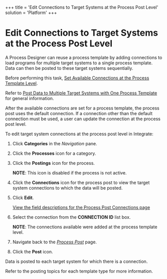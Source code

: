 +++
title = 'Edit Connections to Target Systems at the Process Post Level'
solution = 'Platform'
+++

# Edit Connections to Target Systems at the Process Post Level

A Process Designer can reuse a process template by adding connections to
load programs for multiple target systems to a single process template.
Data can then be posted to these target systems sequentially.

Before performing this task, [Set Available Connections at the Process
Template Level](Set_Connections_at_the_Process_Template_Level.htm).

Refer to [Post Data to Multiple Target Systems with One Process
Template](Post_Data_to_Multiple_Target_Systems_with_One_Process_Template.htm)
for general information.

After the available connections are set for a process template, the
process post uses the default connection. If a connection other than the
default connection must be used, a user can update the connection at the
process post level.

To edit target system connections at the process post level in
Integrate:

1.  Click <span style="font-weight: bold;">Categories</span> in the
    <span style="font-style: italic;">Navigation</span> pane.

2.  Click the <span style="font-weight: bold;">Processes</span> icon for
    a category.

3.  Click the <span style="font-weight: bold;">Postings</span> icon for
    the process.
    
    <span style="font-weight: bold;">NOTE</span>: This icon is disabled
    if the process is not active.

4.  Click the <span style="font-weight: bold;">Connections</span> icon
    for the process post to view the target system connections to which
    the data will be posted.

5.  Click <span style="font-weight: bold;">Edit</span>.
    
    [View the field descriptions for the Process Post Connections
    page](../Page_Desc/Process_Post_Connections.htm)

6.  Select the connection from the
    <span style="font-weight: bold;">CONNECTION ID</span> list box.
    
    <span style="font-weight: bold;">NOTE</span>: The connections
    available were added at the process template level.

7.  Navigate back to the <span style="font-style: italic;">[Process
    Post](../Page_Desc/Process_Post_H.htm)</span> page.

8.  Click the <span style="font-weight: bold;">Post</span> icon.

Data is posted to each target system for which there is a connection.

Refer to the posting topics for each template type for more information.
